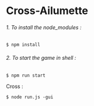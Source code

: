 # Cross-Ailumette


###### 1. To install the node_modules :
```shell
$ npm install
```

###### 2. To start the game in shell :
```shell
$ npm run start
```
Cross :  
```shell
$ node run.js -gui
```
